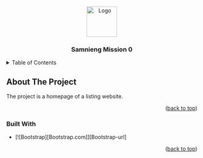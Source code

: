 <!-- Improved compatibility of back to top link: See: https://github.com/othneildrew/Best-README-Template/pull/73 -->
<a name="readme-top"></a>











<br />
<div align="center">
  <a href="https://github.com/Samnieng1/Mission0">
    <img src="images/logo.png" alt="Logo" width="80" height="80">
  </a>

<h3 align="center">Samnieng Mission 0</h3>

  
</div>



<!-- TABLE OF CONTENTS -->
<details>
  <summary>Table of Contents</summary>
  <ol>
    <li>
      <a href="#about-the-project">About The Project</a>
      <ul>
        <li><a href="#built-with">Built With</a></li>
      </ul>
    </li>
    
    
  </ol>
</details>



<!-- ABOUT THE PROJECT -->
## About The Project

<p>The project is a homepage of a listing website.</p>



<p align="right">(<a href="#readme-top">back to top</a>)</p>



### Built With

* [![Bootstrap][Bootstrap.com]][Bootstrap-url]
  

<p align="right">(<a href="#readme-top">back to top</a>)</p>



